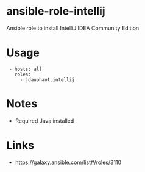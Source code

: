 ansible-role-intellij
=====================

Ansible role to install IntelliJ IDEA Community Edition

# Usage
```
 - hosts: all
   roles:
     - jdauphant.intellij
```

# Notes
- Required Java installed

# Links
- https://galaxy.ansible.com/list#/roles/3110
